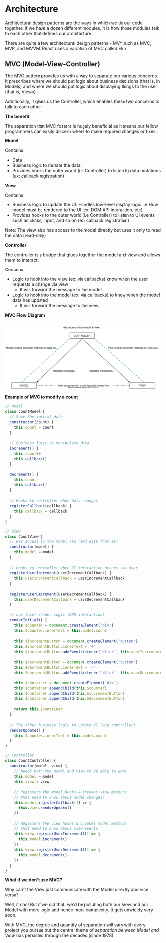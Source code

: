 # Architecture

Architectural design patterns are the ways in which we tie our code together. If we have a dozen different modules, it is how those modules talk to each other that defines our architecture.

There are quite a few architectural design patterns - MV* such as MVC, MVP, and MVVM. React uses a variation of MVC called Flux

## MVC (Model-View-Controller)

The MVC pattern provides us with a way to separate our various concerns. It prescribes where we should put logic about business decisions (that is, in Models) and where we should put logic about displaying things to the user (that is, Views). 

Additionally, it gives us the Controller, which enables these two concerns to talk to each other. 

**The benefit**

The separation that MVC fosters is hugely beneficial as it means our fellow programmers can easily discern where to make required changes or fixes.

**Model**

Contains:
- Data
- Business logic to mutate the data. 
- Provides hooks the outer world (i.e Controller) to listen to data mutations (ex: callback registration)

**View**

Contains:
- Business logic to update the UI. Handles low-level display logic i.e How model must be rendered to the UI (ex: DOM API interaction, etc)
- Provides hooks to the outer world (i.e Controller) to listen to UI events such as clicks, input, and so on (ex: callback registration)

Note: The view also has access to the model directly but uses it only to read the data (read-only)

**Controller**

The controller is a *bridge* that glues together the model and view and allows them to interact.

Contains:
- Logic to hook into the view (ex: via callbacks) know when the user requests a change via view
  - It will forward the message to the model
- Logic to hook into the model (ex: via callbacks) to know when the model data has updated
  - It will forward the message to the view

**MVC Flow Diagram**

![MVC Flow Diagram](images/mvc.drawio.svg?a=b)

**Example of MVC to modify a count**

```javascript
// Model
class CountModel {
  // Save the initial data
  constructor(count) {
    this.count = count
  }

  // Business logic to manipulate data
  increment() {
    this.count++
    this.callback()
  }

  decrement() {
    this.count--
    this.callback()
  }

  // Hooks to controller when data changes
  registerCallback(callback) {
    this.callback = callback
  }
}
```

```javascript
// View
class CountView {
  // Has access to the model (to read data from it)
  constructor(model) {
    this.model = model
  }

  // Hooks to controller when UI interaction occurs via user
  registerUserIncrement(userIncrementCallback) {
    this.userIncrementCallback = userIncrementCallback
  }

  registerUserDecrement(userDecrementCallback) {
    this.userDecrementCallback = userDecrementCallback
  }

  // Low level render logic (DOM interaction)
  renderInitial() {
    this.$counter = document.createElement('div')
    this.$counter.innerText = this.model.count

    this.$incrementButton = document.createElement('button')
    this.$incrementButton.innerText = '+'
    this.$incrementButton.addEventListener('click', this.userIncrementCallback)

    this.$decrementButton = document.createElement('button')
    this.$decrementButton.innerText = '-'
    this.$decrementButton.addEventListener('click', this.userDecrementCallback)

    this.$container = document.createElement('div')
    this.$container.appendChild(this.$counter)
    this.$container.appendChild(this.$incrementButton)
    this.$container.appendChild(this.$decrementButton)

    return this.$container
  }

  // The other business logic to update UI (via controller)
  renderUpdate() {
    this.$counter.innerText = this.model.count
  }
}
```

```javascript
// Controller
class CountController {
  constructor(model, view) {
    // Needs both the model and view to be able to work
    this.model = model
    this.view = view

    // Registers the model hooks & invokes view methods 
    // that need to know about model changes:
    this.model.registerCallback(() => {
      this.view.renderUpdate()
    })

    // Registers the view hooks & invokes model methods 
    // that need to know about view events:
    this.view.registerUserIncrement(() => {
      this.model.increment()
    })
    this.view.registerUserDecrement(() => {
      this.model.decrement()
    })
  }
}
```

**What if we don't use MVC?**

Why can't the View just communicate with the Model directly and vice versa? 

Well, it can! But if we did that, we'd be polluting both our View and our Model with more logic and hence more complexity. It gets unwieldy very soon.

With MVC, the degree and quantity of separation will vary with every project you pursue but the central theme of _separation between Model and View_ has persisted through the decades (since 1978)
